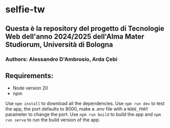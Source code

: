 # selfie-tw

## Questa è la repository del progetto di Tecnologie Web dell'anno 2024/2025 dell'Alma Mater Studiorum, Università di Bologna

### Authors: Alessandro D'Ambrosio, Arda Çebi

## Requirements:

- Node version 20
- npm

Use `npm install` to download all the dependencies. Use `npm run dev` to test the app, the port defaults to 8000, make a .env file with a `NODE_PORT` parameter to change the port.
Use `npm run build` to build the app and `npm run serve` to run the build version of the app.
